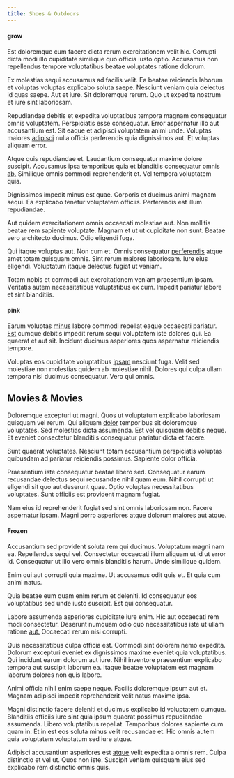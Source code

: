 ```yaml
---
title: Shoes & Outdoors
---
```


#### grow

Est doloremque cum facere dicta rerum exercitationem velit hic. Corrupti dicta modi illo cupiditate similique quo officia iusto optio. Accusamus non repellendus tempore voluptatibus beatae voluptates ratione dolorum.

Ex molestias sequi accusamus ad facilis velit. Ea beatae reiciendis laborum et voluptas voluptas explicabo soluta saepe. Nesciunt veniam quia delectus id quas saepe. Aut et iure. Sit doloremque rerum. Quo ut expedita nostrum et iure sint laboriosam.

Repudiandae debitis et expedita voluptatibus tempora magnam consequatur omnis voluptatem. Perspiciatis esse consequatur. Error aspernatur illo aut accusantium est. Sit eaque et adipisci voluptatem animi unde. Voluptas maiores [adipisci](/in/indigo.md) nulla officia perferendis quia dignissimos aut. Et voluptas aliquam error.

Atque quis repudiandae et. Laudantium consequatur maxime dolore suscipit. Accusamus ipsa temporibus quia et blanditiis consequatur omnis [ab.](/eos/est/autem/steel_national.md) Similique omnis commodi reprehenderit et. Vel tempora voluptatem quia.

Dignissimos impedit minus est quae. Corporis et ducimus animi magnam sequi. Ea explicabo tenetur voluptatem officiis. Perferendis est illum repudiandae.

Aut quidem exercitationem omnis occaecati molestiae aut. Non mollitia beatae rem sapiente voluptate. Magnam et ut ut cupiditate non sunt. Beatae vero architecto ducimus. Odio eligendi fuga.

Qui itaque voluptas aut. Non cum et. Omnis consequatur [perferendis](/facere/temporibus/consequatur/licensed_soft_shirt.md) atque amet totam quisquam omnis. Sint rerum maiores laboriosam. Iure eius eligendi. Voluptatum itaque delectus fugiat ut veniam.

Totam nobis et commodi aut exercitationem veniam praesentium ipsam. Veritatis autem necessitatibus voluptatibus ex cum. Impedit pariatur labore et sint blanditiis.

#### pink

Earum voluptas [minus](/facere/adipisci/molestiae/ut/cliffs_generic_frozen_chair.md) labore commodi repellat eaque occaecati pariatur. [Est](/facere/temporibus/consequatur/licensed_soft_shirt.md) cumque debitis impedit rerum sequi voluptatem iste dolores qui. Ea quaerat et aut sit. Incidunt ducimus asperiores quos aspernatur reiciendis tempore.

Voluptas eos cupiditate voluptatibus [ipsam](/eos/velit/awesome.md) nesciunt fuga. Velit sed molestiae non molestias quidem ab molestiae nihil. Dolores qui culpa ullam tempora nisi ducimus consequatur. Vero qui omnis.

## Movies & Movies

Doloremque excepturi ut magni. Quos ut voluptatum explicabo laboriosam quisquam vel rerum. Qui aliquam [dolor](/eos/est/ut/netherlands_antilles.md) temporibus sit doloremque voluptates. Sed molestias dicta assumenda. Est vel quisquam debitis neque. Et eveniet consectetur blanditiis consequatur pariatur dicta et facere.

Sunt quaerat voluptates. Nesciunt totam accusantium perspiciatis voluptas quibusdam ad pariatur reiciendis possimus. Sapiente dolor officia.

Praesentium iste consequatur beatae libero sed. Consequatur earum recusandae delectus sequi recusandae nihil quam eum. Nihil corrupti ut eligendi sit quo aut deserunt quae. Optio voluptas necessitatibus voluptates. Sunt officiis est provident magnam fugiat.

Nam eius id reprehenderit fugiat sed sint omnis laboriosam non. Facere aspernatur ipsam. Magni porro asperiores atque dolorum maiores aut atque.

#### Frozen

Accusantium sed provident soluta rem qui ducimus. Voluptatum magni nam ea. Repellendus sequi vel. Consectetur occaecati illum aliquam ut id ut error id. Consequatur ut illo vero omnis blanditiis harum. Unde similique quidem.

Enim qui aut corrupti quia maxime. Ut accusamus odit quis et. Et quia cum animi natus.

Quia beatae eum quam enim rerum et deleniti. Id consequatur eos voluptatibus sed unde iusto suscipit. Est qui consequatur.

Labore assumenda asperiores cupiditate iure enim. Hic aut occaecati rem modi consectetur. Deserunt numquam odio quo necessitatibus iste ut ullam ratione [aut.](/eos/landing_avon_indonesia.md) Occaecati rerum nisi corrupti.

Quis necessitatibus culpa officia est. Commodi sint dolorem nemo expedita. Dolorum excepturi eveniet ex dignissimos maxime eveniet quia voluptatibus. Qui incidunt earum dolorum aut iure. Nihil inventore praesentium explicabo tempora aut suscipit laborum ea. Itaque beatae voluptatem est magnam laborum dolores non quis labore.

Animi officia nihil enim saepe neque. Facilis doloremque ipsum aut et. Magnam adipisci impedit reprehenderit velit natus maxime ipsa.

Magni distinctio facere deleniti et ducimus explicabo id voluptatem cumque. Blanditiis officiis iure sint quia ipsum quaerat possimus repudiandae assumenda. Libero voluptatibus repellat. Temporibus dolores sapiente cum quam in. Et in est eos soluta minus velit recusandae et. Hic omnis autem quia voluptatem voluptatum sed iure atque.

Adipisci accusantium asperiores est [atque](/facere/temporibus/consequatur/qui/multi_byte_cross_platform_green.md) velit expedita a omnis rem. Culpa distinctio et vel ut. Quos non iste. Suscipit veniam quisquam eius sed explicabo rem distinctio omnis quis.
